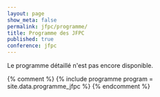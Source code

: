 ```yaml
---
layout: page
show_meta: false
permalink: jfpc/programme/
title: Programme des JFPC
published: true
conference: jfpc
---
```


Le programme détaillé n'est pas encore disponible.

<!--
{% for agenda in site.data.programme_jfpc %}
## {{ agenda.day }}

| Horaire | Activités        |
|---------+------------------|
{% for session in agenda.sessions -%}
| {{ session.time }} | {{ session.info}} |
{% endfor -%}
{% endfor %}-->

{% comment %}
{% include programme program = site.data.programme_jfpc %}
{% endcomment %}